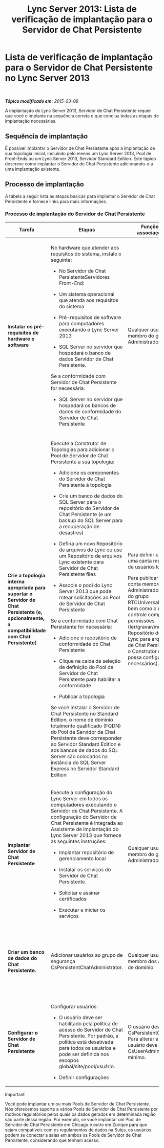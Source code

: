 ﻿---
title: 'Lync Server 2013: Lista de verificação de implantação para o Servidor de Chat Persistente'
TOCTitle: Lista de verificação de implantação para o Servidor de Chat Persistente
ms:assetid: b1108f8f-88a2-4660-8086-d25ba76f7239
ms:mtpsurl: https://technet.microsoft.com/pt-br/library/Gg412851(v=OCS.15)
ms:contentKeyID: 49307817
ms.date: 05/19/2016
mtps_version: v=OCS.15
ms.translationtype: HT
---

# Lista de verificação de implantação para o Servidor de Chat Persistente no Lync Server 2013

 

_**Tópico modificado em:** 2015-03-09_

A implantação do Lync Server 2013, Servidor de Chat Persistente requer que você o implante na sequência correta e que conclua todas as etapas de implantação necessárias.

## Sequência de implantação

É possível implantar o Servidor de Chat Persistente após a implantação de sua topologia inicial, incluindo pelo menos um Lync Server 2013, Pool de Front-Ends ou um Lync Server 2013, Servidor Standard Edition. Este tópico descreve como implantar o Servidor de Chat Persistente adicionando-o a uma implantação existente.

## Processo de implantação

A tabela a seguir lista as etapas básicas para implantar o Servidor de Chat Persistente e fornece links para mais informações.

### Processo de implantação do Servidor de Chat Persistente

<table>
<colgroup>
<col style="width: 25%" />
<col style="width: 25%" />
<col style="width: 25%" />
<col style="width: 25%" />
</colgroup>
<thead>
<tr class="header">
<th>Tarefa</th>
<th>Etapas</th>
<th>Funções exigidas e associações em grupo</th>
<th>Tópicos relacionados</th>
</tr>
</thead>
<tbody>
<tr class="odd">
<td><p><strong>Instalar os pré-requisitos de hardware e software</strong></p></td>
<td><p>No hardware que atender aos requisitos do sistema, instale o seguinte:</p><ul><li><p>No Servidor de Chat PersistenteServidores Front-End:</p></li></ul><ul><li><p>Um sistema operacional que atenda aos requisitos do sistema</p></li><li><p>Pré-requisitos de software para computadores executando o Lync Server 2013</p></li><li><p>SQL Server no servidor que hospedará o banco de dados Servidor de Chat Persistente.</p></li></ul>
<p>Se a conformidade com Servidor de Chat Persistente for necessária:</p><ul><li><p>SQL Server no servidor que hospedará os bancos de dados de conformidade do Servidor de Chat Persistente</p></li></ul></td>
<td><p>Qualquer usuário que seja membro do grupo Administradores locais.</p></td>
<td><p><a href="lync-server-2013-supported-hardware.md">Hardware suportado para Lync Server 2013</a> na documentação Suporte</p>
<p><a href="lync-server-2013-server-software-and-infrastructure-support.md">Suporte a software e à infraestrutura de servidor no Lync Server 2013</a> na documentação Suporte</p>
<p><a href="lync-server-2013-determining-your-system-requirements.md">Determinando seus requisitos de sistema para Lync Server 2013</a></p>
<p><a href="lync-server-2013-technical-requirements-for-persistent-chat-server.md">Requisitos técnicos do Servidor de Chat Persistente no Lync Server 2013</a></p></td>
</tr>
<tr class="even">
<td><p><strong>Crie a topologia interna apropriada para suportar o Servidor de Chat Persistente (e, opcionalmente, a compatibilidade com Chat Persistente)</strong></p></td>
<td><p>Execute a Construtor de Topologias para adicionar o Pool de Servidor de Chat Persistente a sua topologia:</p><ul><li><p>Adicione os componentes do Servidor de Chat Persistente à topologia</p></li><li><p>Crie um banco de dados do SQL Server para o repositório do Servidor de Chat Persistente (e um backup do SQL Server para a recuperação de desastres)</p></li><li><p>Defina um novo Repositório de arquivos do Lync ou use um Repositório de arquivos Lync existente para Servidor de Chat Persistente files</p></li><li><p>Associe o pool do Lync Server 2013 que pode rotear solicitações ao Pool de Servidor de Chat Persistente</p></li></ul>
<p>Se a conformidade com Chat Persistente for necessária:</p><ul><li><p>Adicione o repositório de conformidade do Chat Persistente</p></li><li><p>Clique na caixa de seleção de definição do Pool de Servidor de Chat Persistente para habilitar a conformidade</p></li><li><p>Publicar a topologia</p></li></ul>
<p>Se você instalar o Servidor de Chat Persistente no Standard Edition, o nome de domínio totalmente qualificado (FQDN) do Pool de Servidor de Chat Persistente deve corresponder ao Servidor Standard Edition e aos bancos de dados do SQL Server são colocados na instância do SQL Server Express no Servidor Standard Edition</p></td>
<td><p>Para definir uma topologia, uma canta membro do grupo de usuários local</p>
<p>Para publicar a topologia, uma conta membro do grupo de Administradores do domínio e do grupo RTCUniversalServerAdmins, bem como o usuário deve ter controle completo sobre as permissões (ler/gravar/modificar) no Repositório de arquivos do Lync para arquivos do Servidor de Chat Persistente (para que o Construtor de topologia possa configurar os DACLs necessários).</p></td>
<td><p><a href="lync-server-2013-adding-persistent-chat-server-to-your-deployment.md">Adicionando Servidor de Chat Persistente em sua implantação no Lync Server 2013</a> na documentação de Implantação</p></td>
</tr>
<tr class="odd">
<td><p><strong>Implantar Servidor de Chat Persistente</strong></p></td>
<td><p>Execute a configuração do Lync Server em todos os computadores executando o Servidor de Chat Persistente. A configuração do Servidor de Chat Persistente é integrada ao Assistente de implantação do Lync Server 2013 que fornece as seguintes instruções:</p><ul><li><p>Implantar repositório de gerenciamento local</p></li><li><p>Instalar os serviços do Servidor de Chat Persistente.</p></li><li><p>Solicitar e assinar certificados</p></li><li><p>Executar e iniciar os serviços</p></li></ul></td>
<td><p>Qualquer usuário que seja membro do grupo Administradores locais.</p></td>
<td><p><a href="lync-server-2013-deploying-persistent-chat-server.md">Implantando Servidor de Chat Persistente no Lync Server 2013</a> na documentação de Implantação</p></td>
</tr>
<tr class="even">
<td><p><strong>Criar um banco de dados do Chat Persistente.</strong></p></td>
<td><p>Adicionar usuários ao grupo de segurança CsPersistentChatAdministrator.</p></td>
<td><p>Qualquer usuário que seja membro dos administradores de domínio</p></td>
<td><p><a href="lync-server-2013-adding-a-persistent-chat-administrator.md">Adicionando um administrador de Chat Persistente no Lync Server 2013</a> na documentação de Implantação</p></td>
</tr>
<tr class="odd">
<td><p><strong>Configurar o Servidor de Chat Persistente</strong></p></td>
<td><p>Configurar usuários:</p><ul><li><p>O usuário deve ser habilitado pela política de acesso do Servidor de Chat Persistente. Por padrão, a política está desativada para todos os usuários e pode ser definida nos escopos global/site/pool/usuário.</p></li><li><p>Definir configurações</p></li></ul></td>
<td><p>O usuário deve ser membro do CsPersistentChatAdministrator. Para alterar a política, o usuário deve estar no CsUserAdministrator, no mínimo.</p></td>
<td><p><a href="lync-server-2013-configuring-persistent-chat-server.md">Configurando o Servidor de Chat Persistente no Lync Server 2013</a> na documentação de Implantação</p></td>
</tr>
</tbody>
</table>


> [!important]  
> Você pode implantar um ou mais Pools de Servidor de Chat Persistente. Nós oferecemos suporte a vários Pools de Servidor de Chat Persistente por motivos regulatórios pelos quais os dados gerados em determinada região são parte dessa região. Por exemplo, se você implantar um Pool de Servidor de Chat Persistente em Chicago e outro em Zurique para que sejam compatíveis com os regulamentos de dados na Suíça, os usuários podem se conectar a salas em ambos os Pools de Servidor de Chat Persistente, considerando que tenham acesso.
